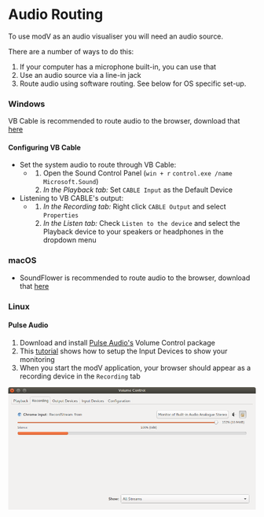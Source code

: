 # Audio Routing

To use modV as an audio visualiser you will need an audio source.

There are a number of ways to do this:

1. If your computer has a microphone built-in, you can use that
2. Use an audio source via a line-in jack
3. Route audio using software routing. See below for OS specific set-up.

### Windows
VB Cable is recommended to route audio to the browser, download that [here](http://vb-audio.pagesperso-orange.fr/Cable/)

#### Configuring VB Cable

* Set the system audio to route through VB Cable:
  * 1. Open the Sound Control Panel (`win + r` `control.exe /name Microsoft.Sound`)
    2. *In the Playback tab:* Set `CABLE Input` as the Default Device
* Listening to VB CABLE's output:
  * 1. _In the Recording tab:_ Right click `CABLE Output` and select `Properties`
    2. *In the Listen tab:* Check `Listen to the device` and select the Playback device to your speakers or headphones in the dropdown menu

### macOS
- SoundFlower is recommended to route audio to the browser, download that [here](https://github.com/mattingalls/Soundflower/releases/)

### Linux

#### Pulse Audio

1. Download and install [Pulse Audio's](https://www.freedesktop.org/wiki/Software/PulseAudio/) Volume Control package
2. This [tutorial](https://www.kirsle.net/blog/entry/redirect-audio-out-to-mic-in-linux) shows how to setup the Input Devices to show your monitoring
3. When you start the modV application, your browser should appear as a recording device in the `Recording` tab

![Browser input device in pavucontrol](https://github.com/2xAA/modV/raw/master/docs/linux-audio/pavucontrol.png)